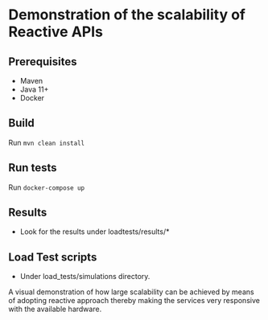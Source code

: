 # Demonstration of the scalability of Reactive APIs

## Prerequisites
* Maven
* Java 11+
* Docker

## Build
Run ``mvn clean install``

## Run tests
Run ``docker-compose up``

## Results
* Look for the results under loadtests/results/*

## Load Test scripts
* Under load_tests/simulations directory.

A visual demonstration of how large scalability can be achieved by means of adopting reactive approach thereby making the 
services very responsive with the available hardware.
 